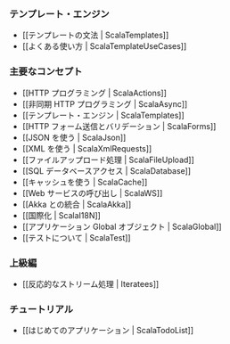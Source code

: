 <!-- ### The template engine -->
### テンプレート・エンジン

<!-- - [[Scala templates syntax | ScalaTemplates]]
- [[Common use cases | ScalaTemplateUseCases]] -->
- [[テンプレートの文法 | ScalaTemplates]]
- [[よくある使い方 | ScalaTemplateUseCases]]

<!-- ### Main concepts -->
### 主要なコンセプト

<!-- - [[HTTP programming | ScalaActions]]
- [[Asynchronous HTTP programming | ScalaAsync]]
- [[The template engine | ScalaTemplates]]
- [[HTTP form submission and validation | ScalaForms]]
- [[Working with JSON | ScalaJson]]
- [[Working with XML | ScalaXmlRequests]]
- [[Handling file upload | ScalaFileUpload]]
- [[Accessing an SQL database | ScalaDatabase]]
- [[Using the Cache | ScalaCache]]
- [[Calling WebServices | ScalaWS]]
- [[Integrating with Akka | ScalaAkka]]
- [[Internationalization | ScalaI18N]]
- [[The application Global object | ScalaGlobal]]
- [[Testing your application | ScalaTest]] -->
- [[HTTP プログラミング | ScalaActions]]
- [[非同期 HTTP プログラミング | ScalaAsync]]
- [[テンプレート・エンジン | ScalaTemplates]]
- [[HTTP フォーム送信とバリデーション | ScalaForms]]
- [[JSON を使う | ScalaJson]]
- [[XML を使う | ScalaXmlRequests]]
- [[ファイルアップロード処理 | ScalaFileUpload]]
- [[SQL データベースアクセス | ScalaDatabase]]
- [[キャッシュを使う | ScalaCache]]
- [[Web サービスの呼び出し | ScalaWS]]
- [[Akka との統合 | ScalaAkka]]
- [[国際化 | ScalaI18N]]
- [[アプリケーション Global オブジェクト | ScalaGlobal]]
- [[テストについて | ScalaTest]]
    
<!-- ### Advanced topics -->
### 上級編

<!-- - [[Handling data streams reactively | Iteratees]] -->
- [[反応的なストリーム処理 | Iteratees]]

<!-- ### Tutorials -->
### チュートリアル

<!-- - [[Your first application | ScalaTodoList]] -->
- [[はじめてのアプリケーション | ScalaTodoList]]